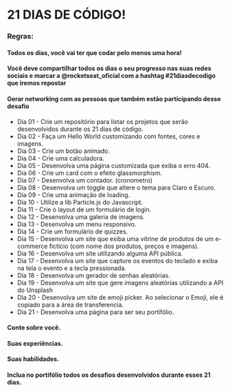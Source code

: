 # 21 DIAS DE CÓDIGO!

### Regras:

#### Todos os dias, você vai ter que codar pelo menos uma hora!

#### Você deve compartilhar todos os dias o seu progresso nas suas redes sociais e marcar a @rocketseat_oficial com a hashtag #21diasdecodigo que iremos repostar

#### Gerar networking com as pessoas que também estão participando desse desafio

- Dia 01 - Crie um repositório para listar os projetos que serão desenvolvidos durante os 21 dias de código.
- Dia 02 - Faça um Hello World customizando com fontes, cores e imagens.
- Dia 03 - Crie um botão animado.
- Dia 04 - Crie uma calculadora.
- Dia 05 - Desenvolva uma página customizada que exiba o erro 404.
- Dia 06 - Crie um card com o efeito glassmorphism.
- Dia 07 - Desenvolva um contador. (cronometro)
- Dia 08 - Desenvolva um toggle que altere o tema para Claro e Escuro.
- Dia 09 - Crie uma animação de loading.
- Dia 10 - Utilize a lib Particle.js do Javascript.
- Dia 11 - Crie o layout de um formulário de login.
- Dia 12 - Desenvolva uma galeria de imagens.
- Dia 13 - Desenvolva um menu responsivo.
- Dia 14 - Crie um formulário de quizzes.
- Dia 15 - Desenvolva um site que exiba uma vitrine de produtos de um e-commerce fictício (com nome dos produtos, preços e imagens).
- Dia 16 - Desenvolva um site utilizando alguma API pública.
- Dia 17 - Desenvolva um site que capture os eventos do teclado e exiba na tela o evento e a tecla pressionada.
- Dia 18 - Desenvolva um gerador de senhas aleatórias.
- Dia 19 - Desenvolva um site que gere imagens aleatórias utilizando a API do Unsplash
- Dia 20 - Desenvolva um site de emoji picker. Ao selecionar o Emoji, ele é copiado para a área de transferencia.
- Dia 21 - Desenvolva uma página para ser seu portifólio.

#### Conte sobre você.

#### Suas experiências.

#### Suas habilidades.

#### Inclua no portifólio todos os desafios desenvolvidos durante esses 21 dias.
